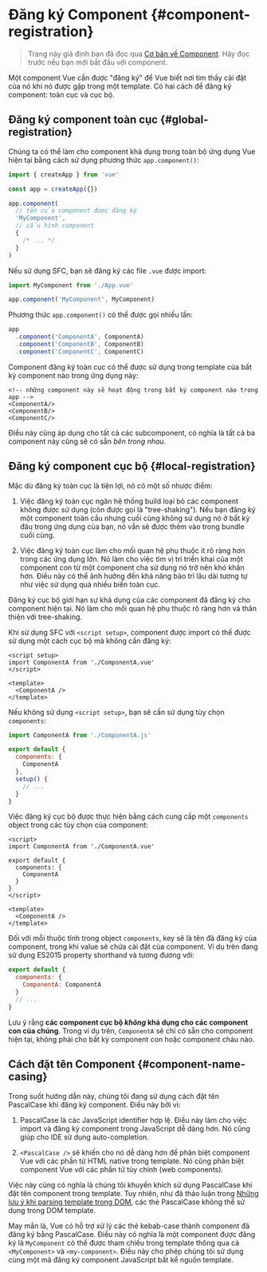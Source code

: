 # Đăng ký Component {#component-registration}

> Trang này giả định bạn đã đọc qua [Cơ bản về Component](/guide/essentials/component-basics). Hãy đọc trước nếu bạn mới bắt đầu với component.

<VueSchoolLink href="https://vueschool.io/lessons/vue-3-global-vs-local-vue-components" title="Free Vue.js Component Registration Lesson"/>

Một component Vue cần được "đăng ký" để Vue biết nơi tìm thấy cài đặt của nó khi nó được gặp trong một template. Có hai cách để đăng ký component: toàn cục và cục bộ.

## Đăng ký component toàn cục {#global-registration}

Chúng ta có thể làm cho component khả dụng trong toàn bộ ứng dụng Vue hiện tại bằng cách sử dụng phương thức `app.component()`:

```js
import { createApp } from 'vue'

const app = createApp({})

app.component(
  // tên của component được đăng ký
  'MyComponent',
  // cấu hình component
  {
    /* ... */
  }
)
```

Nếu sử dụng SFC, bạn sẽ đăng ký các file `.vue` được import:

```js
import MyComponent from './App.vue'

app.component('MyComponent', MyComponent)
```

Phương thức `app.component()` có thể được gọi nhiều lần:

```js
app
  .component('ComponentA', ComponentA)
  .component('ComponentB', ComponentB)
  .component('ComponentC', ComponentC)
```

Component đăng ký toàn cục có thể được sử dụng trong template của bất kỳ component nào trong ứng dụng này:

```vue-html
<!-- những component này sẽ hoạt động trong bất kỳ component nào trong app -->
<ComponentA/>
<ComponentB/>
<ComponentC/>
```

Điều này cũng áp dụng cho tất cả các subcomponent, có nghĩa là tất cả ba component này cũng sẽ có sẵn _bên trong nhau_.

## Đăng ký component cục bộ {#local-registration}

Mặc dù đăng ký toàn cục là tiện lợi, nó có một số nhược điểm:

1. Việc đăng ký toàn cục ngăn hệ thống build loại bỏ các component không được sử dụng (còn được gọi là "tree-shaking"). Nếu bạn đăng ký một component toàn cầu nhưng cuối cùng không sử dụng nó ở bất kỳ đâu trong ứng dụng của bạn, nó vẫn sẽ được thêm vào trong bundle cuối cùng.

2. Việc đăng ký toàn cục làm cho mối quan hệ phụ thuộc ít rõ ràng hơn trong các ứng dụng lớn. Nó làm cho việc tìm vị trí triển khai của một component con từ một component cha sử dụng nó trở nên khó khăn hơn. Điều này có thể ảnh hưởng đến khả năng bảo trì lâu dài tương tự như việc sử dụng quá nhiều biến toàn cục.

Đăng ký cục bộ giới hạn sự khả dụng của các component đã đăng ký cho component hiện tại. Nó làm cho mối quan hệ phụ thuộc rõ ràng hơn và thân thiện với tree-shaking.

<div class="composition-api">

Khi sử dụng SFC với `<script setup>`, component được import có thể được sử dụng một cách cục bộ mà không cần đăng ký:

```vue
<script setup>
import ComponentA from './ComponentA.vue'
</script>

<template>
  <ComponentA />
</template>
```

Nếu không sử dụng `<script setup>`, bạn sẽ cần sử dụng tùy chọn `components`:

```js
import ComponentA from './ComponentA.js'

export default {
  components: {
    ComponentA
  },
  setup() {
    // ...
  }
}
```

</div>
<div class="options-api">

Việc đăng ký cục bộ được thực hiện bằng cách cung cấp một `components` object trong các tùy chọn của component:

```vue
<script>
import ComponentA from './ComponentA.vue'

export default {
  components: {
    ComponentA
  }
}
</script>

<template>
  <ComponentA />
</template>
```

</div>

Đối với mỗi thuộc tính trong object `components`, key sẽ là tên đã đăng ký của component, trong khi value sẽ chứa cài đặt của component. Ví dụ trên đang sử dụng ES2015 property shorthand và tương đương với:

```js
export default {
  components: {
    ComponentA: ComponentA
  }
  // ...
}
```

Lưu ý rằng **các component cục bộ _không_ khả dụng cho các component con của chúng**. Trong ví dụ trên, `ComponentA` sẽ chỉ có sẵn cho component hiện tại, không phải cho bất kỳ component con hoặc component cháu nào.

## Cách đặt tên Component {#component-name-casing}

Trong suốt hướng dẫn này, chúng tôi đang sử dụng cách đặt tên PascalCase khi đăng ký component. Điều này bởi vì:

1. PascalCase là các JavaScript identifier hợp lệ. Điều này làm cho việc import và đăng ký component trong JavaScript dễ dàng hơn. Nó cũng giúp cho IDE sử dụng auto-completion.

2. `<PascalCase />` sẽ khiến cho nó dễ dàng hơn để phân biệt component Vue với các phần tử HTML native trong template. Nó cũng phân biệt component Vue với các phần tử tùy chỉnh (web components).

Việc này cũng có nghĩa là chúng tôi khuyến khích sử dụng PascalCase khi đặt tên component trong template. Tuy nhiên, như đã thảo luận trong [Những lưu ý khi parsing template trong DOM](/guide/essentials/component-basics#in-dom-template-parsing-caveats), các thẻ PascalCase không thể sử dụng trong DOM template.

May mắn là, Vue có hỗ trợ xử lý các thẻ kebab-case thành component đã đăng ký bằng PascalCase. Điều này có nghĩa là một component được đăng ký là `MyComponent` có thể được tham chiếu trong template thông qua cả `<MyComponent>` và `<my-component>`. Điều này cho phép chúng tôi sử dụng cùng một mã đăng ký component JavaScript bất kể nguồn template.

